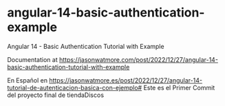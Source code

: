 # angular-14-basic-authentication-example

Angular 14 - Basic Authentication Tutorial with Example

Documentation at https://jasonwatmore.com/post/2022/12/27/angular-14-basic-authentication-tutorial-with-example

En Español en https://jasonwatmore.es/post/2022/12/27/angular-14-tutorial-de-autenticacion-basica-con-ejemplo# Este es el Primer Commit del proyecto final de tiendaDiscos
